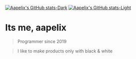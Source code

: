 [![Aapelix's GitHub stats-Dark](https://github-readme-stats.vercel.app/api?username=aapelix&show_icons=true&theme=dark#gh-dark-mode-only)](https://github.com/aapelix/github-readme-stats#gh-dark-mode-only)
[![Aapelix's GitHub stats-Light](https://github-readme-stats.vercel.app/api?username=aapelix&show_icons=true&theme=default#gh-light-mode-only)](https://github.com/aapelix/github-readme-stats#gh-light-mode-only)

# Its me, aapelix

> Programmer since 2019

> I like to make products only with black & white